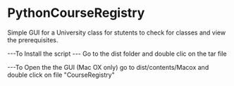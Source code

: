 # PythonCourseRegistry
Simple GUI for a University class for stutents to check for classes and view the prerequisites.

---To Install the script ---
Go to the dist folder and double clic on the tar file

---To Open the the GUI (Mac OX only) go to dist/contents/Macox and double click on file "CourseRegistry" 
